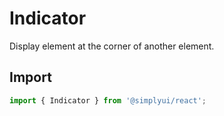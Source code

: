# Indicator

Display element at the corner of another element.

## Import

```jsx
import { Indicator } from '@simplyui/react';
```

